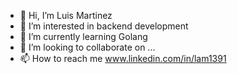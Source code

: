 - 👋 Hi, I’m Luis Martinez
- 👀 I’m interested in backend development
- 🌱 I’m currently learning Golang  
- 💞️ I’m looking to collaborate on ...
- 📫 How to reach me  www.linkedin.com/in/lam1391

<!---
lam1391/lam1391 is a ✨ special ✨ repository because its `README.md` (this file) appears on your GitHub profile.
You can click the Preview link to take a look at your changes.
--->
